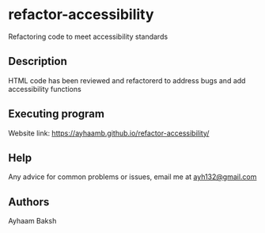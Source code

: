 # refactor-accessibility
Refactoring code to meet accessibility standards

## Description
HTML code has been reviewed and refactorerd to address bugs and add accessibility functions

## Executing program
Website link: https://ayhaamb.github.io/refactor-accessibility/

## Help
Any advice for common problems or issues, email me at ayh132@gmail.com

## Authors
Ayhaam Baksh
